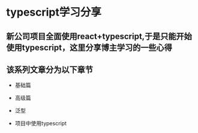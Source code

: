 
# typescript学习分享

## 新公司项目全面使用react+typescript,于是只能开始使用typescript，这里分享博主学习的一些心得

## 该系列文章分为以下章节

+ 基础篇

+ 高级篇

+ 泛型

+ 项目中使用typescript
